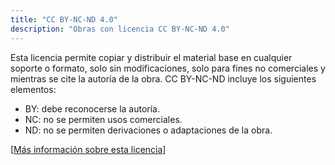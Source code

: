 ```yaml
---
title: "CC BY-NC-ND 4.0"
description: "Obras con licencia CC BY-NC-ND 4.0"
---
```


Esta licencia permite copiar y distribuir el material base en cualquier soporte o formato, solo sin modificaciones, solo para fines no comerciales y mientras se cite la autoría de la obra. CC BY-NC-ND incluye los siguientes elementos:

- BY: debe reconocerse la autoría.
- NC: no se permiten usos comerciales.
- ND: no se permiten derivaciones o adaptaciones de la obra.

[[Más información sobre esta licencia](https://creativecommons.org/licenses/by-nc-nd/4.0/deed.es)]